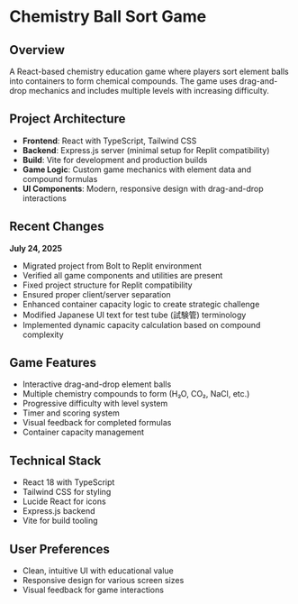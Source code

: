 # Chemistry Ball Sort Game

## Overview
A React-based chemistry education game where players sort element balls into containers to form chemical compounds. The game uses drag-and-drop mechanics and includes multiple levels with increasing difficulty.

## Project Architecture
- **Frontend**: React with TypeScript, Tailwind CSS
- **Backend**: Express.js server (minimal setup for Replit compatibility)
- **Build**: Vite for development and production builds
- **Game Logic**: Custom game mechanics with element data and compound formulas
- **UI Components**: Modern, responsive design with drag-and-drop interactions

## Recent Changes
**July 24, 2025**
- Migrated project from Bolt to Replit environment
- Verified all game components and utilities are present
- Fixed project structure for Replit compatibility
- Ensured proper client/server separation
- Enhanced container capacity logic to create strategic challenge
- Modified Japanese UI text for test tube (試験管) terminology
- Implemented dynamic capacity calculation based on compound complexity

## Game Features
- Interactive drag-and-drop element balls
- Multiple chemistry compounds to form (H₂O, CO₂, NaCl, etc.)
- Progressive difficulty with level system
- Timer and scoring system
- Visual feedback for completed formulas
- Container capacity management

## Technical Stack
- React 18 with TypeScript
- Tailwind CSS for styling
- Lucide React for icons
- Express.js backend
- Vite for build tooling

## User Preferences
- Clean, intuitive UI with educational value
- Responsive design for various screen sizes
- Visual feedback for game interactions